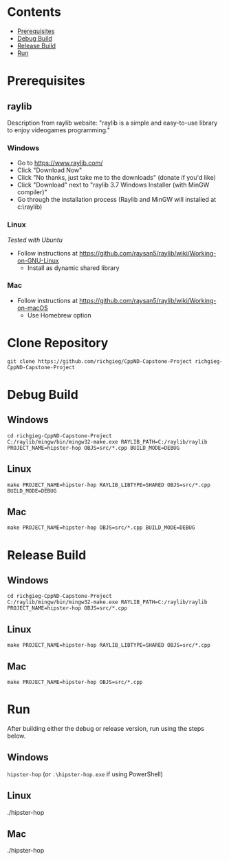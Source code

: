 # Contents
- [Prerequisites](#prerequisites)
- [Debug Build](#debug-build)
- [Release Build](#release-build)
- [Run](#run)

# Prerequisites

## raylib
Description from raylib website: "raylib is a simple and easy-to-use library to enjoy videogames programming."

### Windows
- Go to https://www.raylib.com/
- Click "Download Now"
- Click "No thanks, just take me to the downloads" (donate if you'd like)
- Click "Download" next to "raylib 3.7 Windows Installer (with MinGW compiler)"
- Go through the installation process (Raylib and MinGW will installed at c:\raylib)

### Linux
*Tested with Ubuntu*
- Follow instructions at https://github.com/raysan5/raylib/wiki/Working-on-GNU-Linux
  - Install as dynamic shared library

### Mac
- Follow instructions at https://github.com/raysan5/raylib/wiki/Working-on-macOS
  - Use Homebrew option

# Clone Repository
`git clone https://github.com/richgieg/CppND-Capstone-Project richgieg-CppND-Capstone-Project`

# Debug Build

## Windows
```
cd richgieg-CppND-Capstone-Project
C:/raylib/mingw/bin/mingw32-make.exe RAYLIB_PATH=C:/raylib/raylib PROJECT_NAME=hipster-hop OBJS=src/*.cpp BUILD_MODE=DEBUG
```

## Linux
```
make PROJECT_NAME=hipster-hop RAYLIB_LIBTYPE=SHARED OBJS=src/*.cpp BUILD_MODE=DEBUG
```

## Mac
```
make PROJECT_NAME=hipster-hop OBJS=src/*.cpp BUILD_MODE=DEBUG
```

# Release Build

## Windows
```
cd richgieg-CppND-Capstone-Project
C:/raylib/mingw/bin/mingw32-make.exe RAYLIB_PATH=C:/raylib/raylib PROJECT_NAME=hipster-hop OBJS=src/*.cpp
```

## Linux
```
make PROJECT_NAME=hipster-hop RAYLIB_LIBTYPE=SHARED OBJS=src/*.cpp
```

## Mac
```
make PROJECT_NAME=hipster-hop OBJS=src/*.cpp
```

# Run
After building either the debug or release version, run using the steps below.

## Windows
`hipster-hop` (or `.\hipster-hop.exe` if using PowerShell)

## Linux
./hipster-hop

## Mac
./hipster-hop
